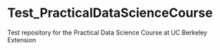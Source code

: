 # Test_PracticalDataScienceCourse
Test repository for the Practical Data Science Course at UC Berkeley Extension
